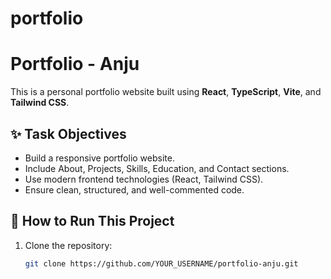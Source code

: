 # portfolio
# Portfolio - Anju

This is a personal portfolio website built using **React**, **TypeScript**, **Vite**, and **Tailwind CSS**.

## ✨ Task Objectives
- Build a responsive portfolio website.
- Include About, Projects, Skills, Education, and Contact sections.
- Use modern frontend technologies (React, Tailwind CSS).
- Ensure clean, structured, and well-commented code.

## 🚀 How to Run This Project

1. Clone the repository:
   ```bash
   git clone https://github.com/YOUR_USERNAME/portfolio-anju.git
